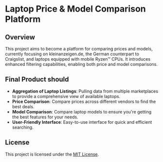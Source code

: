 # Laptop Price & Model Comparison Platform

## Overview

This project aims to become a platform for comparing prices and models, currently focusing on kleinanzeigen.de, the German counterpart to Craigslist, and laptops equipped with mobile Ryzen™ CPUs. It introduces enhanced filtering capabilities, enabling both price and model comparisons.

## Final Product should

- **Aggregation of Laptop Listings**: Pulling data from multiple marketplaces to provide a comprehensive view of available laptops.
- **Price Comparison**: Compare prices across different vendors to find the best deals.
- **Model Comparison**: Compare laptop models to ensure you're getting the best features for your needs.
- **User-Friendly Interface**: Easy-to-use interface for quick and efficient searching.

## License

This project is licensed under the [MIT License](LICENSE).


